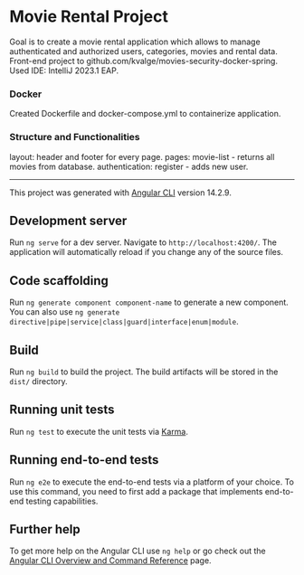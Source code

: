# Movie Rental Project

Goal is to create a movie rental application which allows to manage authenticated and authorized users, categories, movies and rental data.  
Front-end project to github.com/kvalge/movies-security-docker-spring.  
Used IDE: IntelliJ 2023.1 EAP.

### Docker
Created Dockerfile and docker-compose.yml to containerize application.

### Structure and Functionalities
layout: header and footer for every page.
pages: movie-list - returns all movies from database.
authentication: register - adds new user.


-------------------------------------------

This project was generated with [Angular CLI](https://github.com/angular/angular-cli) version 14.2.9.

## Development server

Run `ng serve` for a dev server. Navigate to `http://localhost:4200/`. The application will automatically reload if you change any of the source files.

## Code scaffolding

Run `ng generate component component-name` to generate a new component. You can also use `ng generate directive|pipe|service|class|guard|interface|enum|module`.

## Build

Run `ng build` to build the project. The build artifacts will be stored in the `dist/` directory.

## Running unit tests

Run `ng test` to execute the unit tests via [Karma](https://karma-runner.github.io).

## Running end-to-end tests

Run `ng e2e` to execute the end-to-end tests via a platform of your choice. To use this command, you need to first add a package that implements end-to-end testing capabilities.

## Further help

To get more help on the Angular CLI use `ng help` or go check out the [Angular CLI Overview and Command Reference](https://angular.io/cli) page.
